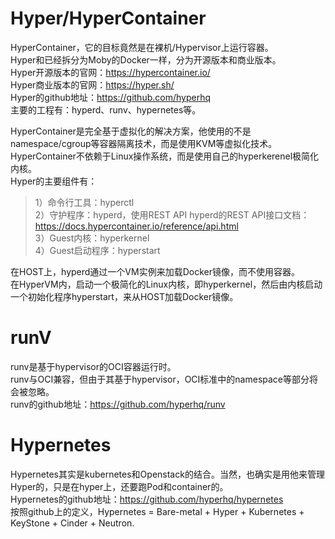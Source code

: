 # Hyper/HyperContainer

HyperContainer，它的目标竟然是在裸机/Hypervisor上运行容器。  
Hyper和已经拆分为Moby的Docker一样，分为开源版本和商业版本。  
Hyper开源版本的官网：https://hypercontainer.io/  
Hyper商业版本的官网：https://hyper.sh/  
Hyper的github地址：https://github.com/hyperhq  
主要的工程有：hyperd、runv、hypernetes等。  

HyperContainer是完全基于虚拟化的解决方案，他使用的不是namespace/cgroup等容器隔离技术，而是使用KVM等虚拟化技术。HyperContainer不依赖于Linux操作系统，而是使用自己的hyperkerenel极简化内核。  
Hyper的主要组件有：  
>1）命令行工具：hyperctl  
>2）守护程序：hyperd，使用REST API hyperd的REST API接口文档：https://docs.hypercontainer.io/reference/api.html  
>3）Guest内核：hyperkernel  
>4）Guest启动程序：hyperstart  

在HOST上，hyperd通过一个VM实例来加载Docker镜像，而不使用容器。  
在HyperVM内，启动一个极简化的Linux内核，即hyperkernel，然后由内核启动一个初始化程序hyperstart，来从HOST加载Docker镜像。  

# runV
runv是基于hypervisor的OCI容器运行时。  
runv与OCI兼容，但由于其基于hypervisor，OCI标准中的namespace等部分将会被忽略。  
runv的github地址：https://github.com/hyperhq/runv  

# Hypernetes

Hypernetes其实是kubernetes和Openstack的结合。当然，也确实是用他来管理Hyper的，只是在hyper上，还要跑Pod和container的。  
Hypernetes的github地址：https://github.com/hyperhq/hypernetes  
按照github上的定义，Hypernetes = Bare-metal + Hyper + Kubernetes + KeyStone + Cinder + Neutron.  
